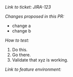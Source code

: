 *Link to ticket: JIRA-123*

*Changes proposed in this PR:*
- change a
- change b

*How to test:*
1. Do this.
2. Go there.
3. Validate that xyz is working.

*Link to feature environment:*
<add silta url here>
